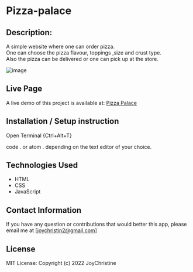 
# Pizza-palace
## Description:
A simple website where one can order pizza. <br>
One can choose the pizza flavour, toppings ,size and crust type.<br>
Also the pizza can be delivered or one can pick up at the store.<br>



![image](https://user-images.githubusercontent.com/57414671/159170373-565bea69-dc10-4310-b1e6-3475397788f5.png)


 ## Live Page
A live demo of this project is available at: [Pizza Palace](https://joychristine.github.io/Pizza-palace/)

 ## Installation / Setup instruction
Open Terminal {Ctrl+Alt+T}

<!-- git clone https://github.com/JoyChristine/Delani-Studio.git -->

<!-- cd Delani Studio -->

code . or atom . depending on the text editor of your choice.

 ## Technologies Used
* HTML
* CSS
* JavaScript


 ## Contact Information
If you have any question or contributions that would better this app, please email me at [joychristin2@gmail.com]

 ## License
MIT License:
Copyright (c) 2022 JoyChristine




